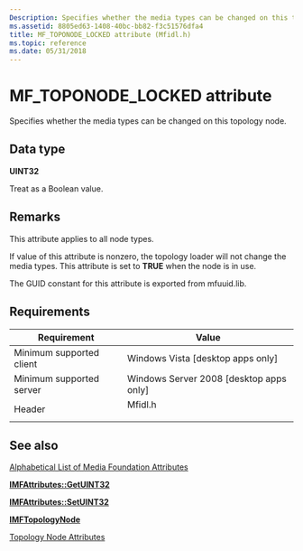 ```yaml
---
Description: Specifies whether the media types can be changed on this topology node.
ms.assetid: 8805ed63-1408-40bc-bb82-f3c51576dfa4
title: MF_TOPONODE_LOCKED attribute (Mfidl.h)
ms.topic: reference
ms.date: 05/31/2018
---
```


# MF\_TOPONODE\_LOCKED attribute

Specifies whether the media types can be changed on this topology node.

## Data type

**UINT32**

Treat as a Boolean value.

## Remarks

This attribute applies to all node types.

If value of this attribute is nonzero, the topology loader will not change the media types. This attribute is set to **TRUE** when the node is in use.

The GUID constant for this attribute is exported from mfuuid.lib.

## Requirements



| Requirement | Value |
|-------------------------------------|------------------------------------------------------------------------------------|
| Minimum supported client<br/> | Windows Vista \[desktop apps only\]<br/>                                     |
| Minimum supported server<br/> | Windows Server 2008 \[desktop apps only\]<br/>                               |
| Header<br/>                   | <dl> <dt>Mfidl.h</dt> </dl> |



## See also

<dl> <dt>

[Alphabetical List of Media Foundation Attributes](alphabetical-list-of-media-foundation-attributes.md)
</dt> <dt>

[**IMFAttributes::GetUINT32**](/windows/desktop/api/mfobjects/nf-mfobjects-imfattributes-getuint32)
</dt> <dt>

[**IMFAttributes::SetUINT32**](/windows/desktop/api/mfobjects/nf-mfobjects-imfattributes-setuint32)
</dt> <dt>

[**IMFTopologyNode**](/windows/desktop/api/mfidl/nn-mfidl-imftopologynode)
</dt> <dt>

[Topology Node Attributes](topology-node-attributes.md)
</dt> </dl>

 

 





